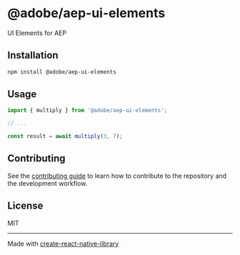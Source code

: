 # @adobe/aep-ui-elements

UI Elements for AEP

## Installation

```sh
npm install @adobe/aep-ui-elements
```

## Usage


```js
import { multiply } from '@adobe/aep-ui-elements';

// ...

const result = await multiply(3, 7);
```


## Contributing

See the [contributing guide](CONTRIBUTING.md) to learn how to contribute to the repository and the development workflow.

## License

MIT

---

Made with [create-react-native-library](https://github.com/callstack/react-native-builder-bob)
